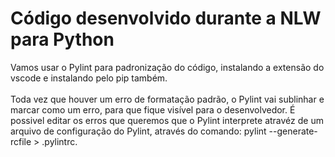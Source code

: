 <h1>Código desenvolvido durante a NLW para Python</h1>
<span> Vamos usar o Pylint para padronização do código, instalando a extensão do vscode e instalando pelo pip também.</span>
<br><br>
<span>Toda vez que houver um erro de formatação padrão, o Pylint vai sublinhar e marcar como um erro, para que fique visível para o desenvolvedor. É possivel editar os erros que queremos que o Pylint interprete atravéz de um arquivo de configuração do Pylint, através do comando: pylint --generate-rcfile > .pylintrc.</span>